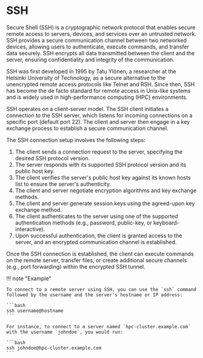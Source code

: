 # SSH

Secure Shell (SSH) is a cryptographic network protocol that enables secure remote access to servers, devices, and services over an untrusted network.
SSH provides a secure communication channel between two networked devices, allowing users to authenticate, execute commands, and transfer data securely. SSH encrypts all data transmitted between the client and the server, ensuring confidentiality and integrity of the communication.

SSH was first developed in 1995 by Tatu Ylönen, a researcher at the Helsinki University of Technology, as a secure alternative to the unencrypted remote access protocols like Telnet and RSH.
Since then, SSH has become the de facto standard for remote access in Unix-like systems and is widely used in high-performance computing (HPC) environments.

SSH operates on a client-server model.
The SSH client initiates a connection to the SSH server, which listens for incoming connections on a specific port (default port 22).
The client and server then engage in a key exchange process to establish a secure communication channel.

The SSH connection setup involves the following steps:

1.  The client sends a connection request to the server, specifying the desired SSH protocol version.
2.  The server responds with its supported SSH protocol version and its public host key.
3.  The client verifies the server's public host key against its known hosts list to ensure the server's authenticity.
4.  The client and server negotiate encryption algorithms and key exchange methods.
5.  The client and server generate session keys using the agreed-upon key exchange method.
6.  The client authenticates to the server using one of the supported authentication methods (e.g., password, public-key, or keyboard-interactive).
7.  Upon successful authentication, the client is granted access to the server, and an encrypted communication channel is established.

Once the SSH connection is established, the client can execute commands on the remote server, transfer files, or create additional secure channels (e.g., port forwarding) within the encrypted SSH tunnel.

!!! note "Example"

    To connect to a remote server using SSH, you can use the `ssh` command followed by the username and the server's hostname or IP address:

    ```bash
    ssh username@hostname
    ```

    For instance, to connect to a server named `hpc-cluster.example.com` with the username `johndoe`, you would run:

    ```bash
    ssh johndoe@hpc-cluster.example.com
    ```
